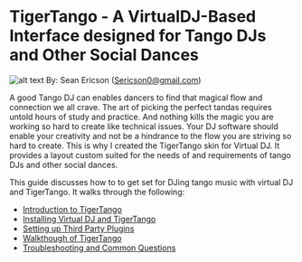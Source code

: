 # TigerTango - A VirtualDJ-Based Interface designed for Tango DJs and Other Social Dances
![alt text](<TigerTango Logo.png>)
By: Sean Ericson (Sericson0@gmail.com)

A good Tango DJ can enables dancers to find that magical flow and connection we all crave. The art of picking the perfect tandas requires untold hours of study and practice. And nothing kills the magic you are working so hard to create like technical issues. Your DJ software should enable your creativity and not be a hindrance to the flow you are striving so hard to create. This is why I created the TigerTango skin for Virtual DJ. It provides a layout custom suited for the needs of and requirements of tango DJs and other social dances.

This guide discusses how to to get set for DJing tango music with virtual DJ and TigerTango. It walks through the following:
- [Introduction to TigerTango](docs/sections/Introduction.md)
- [Installing Virtual DJ and TigerTango](docs/sections/Installation.md)
- [Setting up Third Party Plugins](docs/sections/Plugins.md)
- [Walkthough of TigerTango](docs/sections/Walkthrough.md)
- [Troubleshooting and Common Questions](docs/sections/Troubleshooting.md)
<!-- 
* 
* Loading the TigerTango Skin (Current recommendation is to use the version on GitHub)
* Installing third party plugins such as EQs
* Description of the layout and use of TigerTango

You can find a video tutorial of TigerTango here https://youtu.be/k9lrT9ofaWw

> [!NOTE]
>  TigerTango is currently in its first version. I have tried my best to make it a tool that will be valuable to Tango DJs and DJs of other social dances, but the only way to know what will be most useful is to have people try it and give feedback. If you run into any issues, or if there were any functionality you wish were updated or added, please reach out to me at sericson0@gmail.com. You can also post an issue on https://github.com/sericson0/TigerTango/issues

 I would love to hear from you!

## Shout Outs and Aknowlegements
This project would not have been possible without the substantial time and expert support from several members of the Tango community.

Huge thank you to **Chris Hart** and **Andrew Hart**. The layout, look, and functionality of TigerTango has been so much improved because of their efforts and support. Of special note, it is because of them that TigerTango is able to display the tanda count, and their work showed the path to be able to integrate lyrics to the video display.

Thank you to **Gabriele Capocelli (DJ Gabbo)** for your work to implement the hot cue buttons, for your expert feedback, and for being the very first user to try out TigerTango!

Thank you to **Michael Plaks** for all of your suggestions, feedback, and support in getting this project to a point where it can be a useful tool to DJs.

Thank you **Eric Heleno** for your great suggestion on making the EQ buttons semiparametric and for giving your expert eye to the skin. And thank you in general for sharing your wealth of knowledge of sound with me. I hear the world differently because of you.

Thank you **Janice Ng** for giving your expert UX developer eye. So many great observations packed into a couple hour session. And thank you for inspring us all with your commitment to your tango growth and art.

Thank you **DJ Ragnar** for your very valuable suggestions. 

Thank you **DJ Claudiu**, **Chris Tran** and everyone who has supported with user testing and providing feedback to this project. And thank you to

Shout out to **Mira Gordin** for designing the tiger logo that I adopted to make the Tiger Tango logo.

Special thank you to **Jacqueline Pham** for your patience and for being willing to answer all my tango DJ questions.

And thank you to you for taking the time to try out this tool and for your part in growing and supporting this community of dancers that we all love.


## Intalling Virtual DJ

To install Virtual DJ, go to https://virtualdj.com/, click on download, choose your system type, and follow the installation instructions.

Virtual DJ is a powerful software used by millions of amateur and professional DJs around the world. Furthermore, it is **free to download and use!**.

The license stipulates that you buy a license (currently $299) if you are using it regularly for paid performances. They have put a lot of time and effort into making a great product, so once you start using it to headline your big festivals and marathons make sure to purchase a license. But in the meantime you can try it out at home and at your local milonga for free.

## Loading the TigerTango Skin

While Virtual DJ is a powerful tool, it is primarily designed for club DJs to mix tracks together. This means there are a lot of buttons and settings that are not useful for tango DJing...unless of course you want to add some cool scratches and beat breaks into that Biagi tanda ;-) There are capabilities that are not in the default Virtual DJ layouts that are very useful for tango DJs.

This is where TigerTango comes in. It provides an interface that has removed what is not needed and added features that are useful for DJing tango.

There are two ways to load TigerTango. You can load version directly from Virtual DJ, or can install the development version from Github https://github.com/sericson0/TigerTango

> [!IMPORTANT]
> Because of the additional safety features added to the development version, we currently recommend you follow the steps for downloading from GitHub.

You can find a list of the changes between the version on VirtualDJ and the version on GitHub in the [ChangeLog](ChangeLog.md)

### Loading TigerTango from VirtualDJ
> [!IMPORTANT]
> We currently recommend downloading TigerTango from GitHub (see steps below) to get the addtional updates and safety features. Once User testing has completed then the version on VirtualDJ will be updated (it takes several weeks to go through their review process).

1. Open VirtualDJ and select settings (the gear icon in the upper right)
2.  Select the Interface tab (looks like a computer monitor)
3.  Select *Get More*
4.  Type *TigerTango* in the search box
5.  Click *Install*
6.  Return to the interface button
7.  Select the TigerTango Skin (should now appear as an option)

You should be all set! (See screen shots for step by step)

![alt text](<docs/Selecting Skin.png>)
![alt text](<docs/Clicking Install.png>)
![alt text](docs/LoadingTheSkin.png)

### Loading from GitHub

To load the development version:
1. Go to https://github.com/sericson0/TigerTango (If you are reading these instructions online you have already completed this step! You will just need to scroll to the top of the page to clide Code for step 2).
2. Click Code (see image below)
3. Click Download ZIP (see image below)
4. Open the downloaded zipfile (TigerTango-main.zip)
5. Open the zipfile and the TigerTango-main folder (There should be a TigerTango folder inside). I.e., you need the folder labeled TigerTango that has a .xml file and several images inside.
> [!NOTE]
> You can get the path to the virtual DJ skins by going to settings in Virtual DJ, moving to the interface tab, and clicing 'Edit This Skin' in the bottom right. **Go one up from this folder!!! This is where you want to place the TigerTango folder you downloaded.**
6. Move this folder into where VirtualDJ saves skins (See note above). On Windows this is likely C:\Users\<USERNAME>\AppData\Local\VirtualDJ\Skins.


![alt text](<docs/Installing Development Branch-1.png>)

Once you have installed the TigerTango interface, you can open it as follows:
1. Click settings (gear image in upper right).
2. Click **Interface** in left tab (see image below)
3. Select the TigerTango skin (you may have to scroll down)
4. You can now close the settings interface and should have TigerTango loaded!

![alt text](docs/LoadingTheSkin.png)
### OPTIONAL Load the TigerTangoVideo Video Skin.
Some DJs like to Display song information while DJing. However, the default video skin is not ideally suited for displaying what we would want as tango DJs. Therefore we have added the TigerTangoVideo video skin to this repository as well. You can read more about connecting to the Video Skin in the [Video Skin](#video-skin) section.

You can load the TigerTango Video skin using the following steps.
1. Follow the steps in Loading from GitHub (section above) to download and unzip the TigerTango-main.zip file.
> [!NOTE]
> You can get the path to the virtual DJ video skins by going to settings in Virtual DJ, moving to the interface tab (on left), change to Video Overlay tab (on top) and clicing 'Edit This Skin' in the bottom right. **Go one up from this folder!!! This is where you want to place the TigerTangoVideo folder you downloaded.**
2. You need to move the **TigerTangoVideo** folder to where Virtual DJ saves video skins. In Windows this is C:\Users\<USERNAME>\AppData\Local\VirtualDJ\VideoSkins

3. Open Settings -> Interface (tab on left side) -> Video Overlay (tab on right side) -> Select *TigerTangoVideo (edit)*
4. You can now close settings.

When you display video it should now use the TigerTangoVideo interface.

## Initializing Changes Made by TigerTango and Recommended Settings
TigerTango makes a number of changes to settings when opened. This helps reduce the chance for errors and improves functionality.
>[!IMPORTANT]
>TigerTango has implemented several safety checks in the area labeled TOOLBOX. If you see one of the warning lights come on, it means a setting is incorrect. Clicking a warning light will update this setting to the one recommended by TigerTango

TigerTango has implemented 2 Cue buttons to help with staring Cortinas or songs from points other than the beginning. TigerTango has also implemented a LOOP button which adds a loop between the two cue positions. We recommend you change the setting **autoSortCue**, which orders cue positions chornologically. This will ensure the loop button works as intended.

If you are DJing for a show and want to turn background notifications off then consider setting **exclusiveAudioAcess**

## Installing Plugins

Tango DJs and Club DJs are opposites: *Club DJs play high quality recordings of low quality music while tango DJs play low quality recordings of high quality music* ;-) Jokes aside, what club DJs do is mix and modify parts of songs to enhance the energy and flow in the room, whereas when tango DJs modify a song it is primarily to remove artifacts such as hiss or add lost frequencies such as bass frequencies to bring out to enhance the sound quality of the recording. This is why different tools are required.

Enhancing the sound quality of older recordings can be done with EQing. While there is a 3-band EQ built into the TigerTango skin, more advanced EQ plugins can be installed.

Here I show how to install *TDR NOVA*, a powerful and free parametric EQ by Tokyo Dawn Records.

1) Go to https://www.tokyodawn.net/tdr-nova/ and select the correct installer for your computer
2) Run the installer on your computer
3) Accept the license agreement and click through next on each popup.
4) Open Virtual DJ options, search **vstFxFolder**, and set to where your VST3 files save to. On Windows this is "C:\Program Files\Common Files\VST3"
5) Close and restart Virtual DJ

* Tokyo Dawn has some additional nice free and paid plugins.
* https://analogobsession.com/ hvas a number of free analog emulations that are worth checking out
* Voxengo has a free 16 band graphic equalizer https://www.voxengo.com/product/marvelgeq/
* Toneboosters has a free audio spectrogram for those interested in visualizing the music https://www.toneboosters.com/tb_spectrogram_v1.html

* You can also connect any VST3 plugin into Virtual DJ.

## Using TigerTango

This section decribes how to set up your workflow for Tango DJing. The Virtual DJ user manual here https://virtualdj.com/files/VirtualDJ_User_Manual.pdf has additional useful information.

### Configuring Audio
For Virtual DJ to work correctly, you need to configure your audio to play how you want it.

1. Click on settings
2. Select the Audio tab (looks like a speaker)
3. Select Speaker only or Speaker + Headphones. Setting speaker + headphones gives you the ability to use headphones for prelistening.

1. Select where you want your speakers and headphones to play from.
   1. When in doubt, select chanel 1 & 2 for your *master* out.
   2. If you want to send your sound through an interface such as an Apollo, where you apply additional plugins, then you might select Virtual 1 and 2.
   3. Make sure to send headphones to a different output than the master speakers.
2. Select Apply to accept the configured changes.

![alt text](<docs/Setting up audio.png>)

### Layout

![alt text](<docs/TangoTiger Breakdown.png>)

(Note that this documentation gives the github layout. The version on the Virtual DJ website has some differences.)

TangoTiger is separated into 7 main components.
1. **Browser** Set up playlists and can search for songs in your library.
2. **Staging Area** Prepare your tandas.
   Note: The staging area is an always viewable automix panel, which allows you to use the side view in the File explorer panel to pull up playlists. This is one of the additions of TigerTango to help with tango DJing.
3. **Decks 1 and 2** Where songs will play from. TigerTango is set up to play in dualdeck mode.
4. **Master** Includes master effects (plugins) and your master fader. Also includes information on headphone volume and mic volume when these are plugged in.
5. **Info** Access settings and information such as time, master VU metering, and battery life.
6. **Toolbox** Includes additional plugin spaces and warninig indicators that denote settings that could cause issues with TigerTango.
7. **Panels** Opens movable resiable windows.

#### Browser
You can find detailed documentation on the browser section in the virtual DJ user manual [here](https://virtualdj.com/manuals/virtualdj/interface/browser.html) (https://virtualdj.com/manuals/virtualdj/interface/browser.html)

Main notes are:
* You can access your music files in the left panel
* You can Build subfolders and playlists to organize your music
* You can search for songs in the File list panel (second from the left)
* You can add folder shortcuts and build playlists in the sideview planel (middle right)
* You can access and update song information, including editing and adding tags and metadata, in the File Info panel on the right.

> [!WARNING]
> When making playlist files in virtual DJ, you will want to right click and select 'Keep Order'. This will ensure that the playlist order will not be accitentally changed.

### Staging Area
The staging area is an always-available automix panel. Here you can build your tandas and cortinas.

You can read more about how automix works [here](https://virtualdj.com/manuals/virtualdj/interface/browser/sideview/automix.html)

You can also read about importing playlists into Virtual DJ, such as from ITunes or traktor [here](https://virtualdj.com/manuals/virtualdj/interface/database/playlists/index.html).

> [!NOTE]
> When Automix is on, a blue line will show on the currently playing song (sometimes takes 1 song for it to show up). This gives an indicator of where you are in your playlist.

### Decks

![alt text](<docs/Deck Breakdown.png>)

TigerTango uses two decks so you can prepare the next **track** while one is playing. Each deck has the same sections, with the following properties:

1. **Track Info** Gives information including:
   * track name and artist name
   * Beats per minute (not always accurate on tango songs)
   * Key
   * Time elapsed / timeremaining in song.
   * Song waveform.

   You can skip ahead or back by moving the line on the waveform.
2. **Effects** You can add effects plugins such as EQing to a deck here. Plugin sections work as following:
   1. Click the chevron to open a dropdown which allows you to select the effect.
   2. Clicking on the plus button opens up the effect graphical interface.
   3. Click the effect button not on the dropdown chevron (where the effects name is located) to toggle the effect. The effect button will light up when active.
3. **Dropzone** Add a track to the deck by dragging and dropping it here. The turntable will spin when a deck is playing. TangoTiger should automatically change settings to turn off scratching, but this is something you may want to test before playing to the public :-)
4. **EQ and Pitch** You can adjust the Low, Mid, and High of a track along with adjusting the playback pitch by moving the sliders here. THe sliders provides a bell curve eq. TigerTango defaults to the following frequency bands:
   *  Low at 150 Hz - for changing bass frequencies
   *  Mid at 1 kHz - for changing song "presence"
   *  High at 8.5 kHz - for reducing song hiss.

Move the slider up to boost a frequency, and move the slider down to cut the frequency
> [!NOTE]
> The three band equalizers are for quick adjustments. Installing a parametric eq plugin will give greater control over removing hiss and adjusting sound.

Some tango music has been transferred at an incorrect pitch. If you happen to notice that a track is incorrect durnig prelistening, you can adjust the pitch using the pitch slider. Sliding up with REDUCE the pitch and sliding down witll INCREASE the pitch. The pitch slider is given as a failsafe for bad transfers. The much better approach is to DJ using high quality transfers which have the correct pitch to start with

5. **Volume Slider**. Slider can be used to adjust or balance deck volume.

> [!NOTE]
> TigerTango adjusts the deck volume when fading or prelistening. After prefading or pre-listing the deck volume is reset to 100%. It is recommended to primarily adjust sound volume through the master fader and only use deck faders to ocassionally balance volume between songs.

> [!IMPORTANT]
> If a deck is playing but no sound is coming out, it may be because the deck volumne is down.


6. **Pre-listen**. The pre-listen button allows you to listen to a song ahead of time in headphones. It implements the following logic:
   * When turned on it first checks to make sure the deck is not playing to the main speakers. Then it turns the volume of the deck off, sets to play through headphones, and starts the track.
   * When durned on it resets volume to 100% and resets track to starting.

> [!IMPORTANT]
> If you want the deck volume other than full, or start the song at a point other than the beginning, then remenmber to change to the desired setting after toggling off pre-listen.
7. **Controls** TigerTango has implemented four playback controls:
   1. **Play/Pause** Starts or stops the current track.
   2. **Fade** Fades out current track. At end of fade it resets the deck volume to 100%.
   3. **ADD** If you select a set of tracks and click this button, it will add them to the bottom of the automix list.
   4. **AUTO** Toggles on or off automix. The automix will start with whichever deck you select auto on.
   5. **AutoFade** Fades out deck, starts song on other deck, and loads next song in playlist onto current deck. If you have a cortina that you want to fade out and then start the next tanda, you can do this with AutoFade.
   6. TigerTango has implemented two hot cues. These can be used to start cortinas part of the way through the song.
   * Click on a hot cue to set it wherever the song position is.
   * Click it again to start song from hotcue position.
   * Right click to remove hotkey.
   1. TigerTango has implemented a LOOP button. When both hot cues are added, then clicking LOOP will add a loop between these two positions. Once the song enters the loop it will repeat until you click or right click the loop button.

### Master

The Master section Has four components:
1. **Master Effects** There are 5 effects slots where you can add plugins such as compressors, limiters, saturation, or EQ. (The toolbox has 2 additional plugin spots). Virtual DJ can integrate with any VST-based plugin. You can add VST plugins by placing them in the Virtual DJ vstFxFolder path (search vstFxFolder in the Virtual DJ options).

To use a plugin, follow these steps:
   * Click the dropdown chevron to select the effect
   * Press the plus to toggle the effect's graphic interface
   * Click the effects button to toggle on or off the effect (when on the effect button will change color)
2. **Master Video** Here you can add video effects such as projecting the song album art or title to an external monitor. See the [Video Skin](#video-skin) section later in this document for more details.
3. **Master Volume** This fader changes the sound going to the speakers.
4. **Headphone Volume** When audio is set up for both speakers and headphones, then you can change the headphone volume here. The Mix slider determines what percent of the main mix comes through headphones. If you want to just head the headphone song, then turn mix volume to zero.
5. **Mic Volume** If you have a mic connected to your interface, then you can selet the mic volume here.

### Info Section
The Info section presents the following:

1. A VU meter for the master fader along with a clipping indicator.

> [!IMPORTANT]
> **IF THE CLIPPING INDICATOR IS LIGHTING UP, TURN DOWN THE MASTER FADER!!!**
2. A CPU usage indicator. **If the CPU is high, then make sure to turn off other programs or reduce the number of plugins used**
3. Battery level if the computer is not plugged into a power source. **If you see a battery symbol, this means your computer is not plugged in**
4. Current time
5. Settings menu (gear icon). Click to open the Virtual DJ settings option.
6. A button to toggle between Stero and Mono outputs. Defaults to Stereo. If Mono is activated, then left and right channels are summed before sending out to main.

### Toolbox
The Toolbox section contains an array of tools and checks.

* One additional plugin areas (Comes after the end of the 5 main plugins).
* Record button which opens the recording editor. This can be useful for creating snippets of songs or for quickly recording silence to pad songs or to be used as dummy markers for tanda breaks.
* Button to toggle between single deck and dual deck automix. Displays **S** in single deck and **D** for dual deck.
*
The toolbox also includes several warning icons. Some Virtual DJ settings can cause TigerTango to not work as expected. If a warning icon lights up this means that a setting is not as recommended. Click on a lighted warning light to change the setting to what is recommended for TigerTango. The following warnings are implemented:

* Warning if soundcard is throwing error. Click to open audio settings
* Check if Automix double click is set to nothing. Click to change to suggested setting, right click to supress warning
* Double deck automix check. (Automix button only works with double deck) Click to change to double deck. Right click to supress warning.
* Automix setting check. Some automix options will fade songs before their completion. Click to set to back-to-back. Right click to set to skip silence at start and end of songs.
* Automix tempo check. Incorrect setting could cause tempo changes when switching between songs.
* Automix fade length check. Setting the automix fade length as a positive number will clip the end of the song when using some automix types. Setting to negative number will give a gap between songs (ideal for tango). Click to set to -3 (3 second gap). Right click to set to 0.
* Crossfader check. TigerTango is designed to work with the crossfader disabled. If enabled can cause songs to not play.
* Fader Start check. If fader start is on, then will cause issues with fade and auto fade buttons. Click to disable
* Auto settings check. Checks that Auto match key, pitch, and tempo are turned off.

### Panels
Click on a panel to open an adjustable panel window. The following panels are options
* **BROWSER** Opens a movable and expandable browser panel. Most useful for prework if you want to use multiple monitors.
* **SEARCH** Opens an expandable search panel. Best suited for prework
* **SIDEVIEW** Opens an expandable sideview panel
* **WAVEFORM** Opens an expandable window to show the song waveform.
* **SIDELIST** Opens an expandable sidelist panel. Can be useful if you have preset possible tandas that you would like to pull from
* **INFO** Opens and expandable info panel. Useful for metadata work.
> [!IMPORANT]
> The GitHub version has replaced the panels on the left with a toolbox area. This has two additiona plugin spaces (come after the top plugins in order) and includes the setting warning indicators. In the top left is also a small record button which can be used to record short blank tracks to add silence or use as dummy spacers to separate tandas.

Note: In the GitHub version, the STAGE panel has been replaced with a waveform viewer window.

## Video Skin
![alt text](VideoDisplayExample.png)
The TigerTango Video skin allows you to display

* Track title and artist
* Genre and position in the tanda
* Upcoming Track
* Album cover art
* Song lyrics

> [!IMPORANT]
> For full functionality, you need to download both the TigerTango skin and the TigerTangoVideo Video skin (they are two separate things). See installation notes above for installation details.

> [!NOTE]
> If the TigerTangoVideo video skin is not loaded, then a popup button at the bottom of the configuration menu will apprear.

The Video area in the Master section controls video outputs.
![alt text](VideoDisplayArea-1.png)
### Video Area
The Video area is where you will click to display the video screen. There will be a video that you can pull to an external display or monitor along with a preview on the TigerTango skin
* Click the video symbol to toggle display
* Right click to toggle the type of output
* If the video is active, then right click the video display area to toggle between a small and large preview. Large preview can be easier to see what is being displayed.

### Options

The Options button opens the video configuration options window
![alt text](VideoConfigurationOptions-2.png)
#### **Video Settings**
This area allows you to update video effects, transitions, and options. See the virtual DJ documentation for a complete description of these  options
#### **Tiger Tango Video Outputs**
These buttons control elements on the TigerTango video screen.
* **Show ART** toggles whether or not to display album art.
* **Album Art Size** toggles between displaying a large or smaller album art on the display.
* **Show Lyrics** toggles whether to display lyrics. Lyrics can be saved in the *Comments* metadata section (see more about showing lyrics below).
* **Lyrics Size** cycles between smaller, medium, and larger lyrics text fonts.
* **Lyrics Justification** toggle between left justification and center justification
* **SHOW NEXT** toggle whether to display a panel of what the next track will be.
* **Show GENRE** toggle whether to display the track genre above the artist name.
#### Tanda Counter Settings
These buttons configure how the tanda counter operates. See [Operating the Tanda Counter](#operating-the-tanda-counter-the) for a description of how to operate the tanda counter. The tanda counter displays which position in the tanda the current track is in, such as being the 3rd of 4 songs.

The counter will loop to 1 whenever the track number is above the current tanda number. It will also reset when a cortina is detected.
* **GENRE CHECK** By default, a cortina is identified as any song whose genre is not in: Tango, Vals, Milonga, Alternative (case does not matter). If Genre Check is activated, then a cortina will be idenfied when 'Cortina' is included in the genre name.
* By default, Tango tandas are 4 songs and Vals tandas are 3 songs. These can be updated to 3 (4) songs by toggling the buttons. Milongas and Alternative songs are fixed at 3 songs for the tanda.

### Lyrics
Click the lyrics button to toggle displaying lyrics on or off. Right click to edit the lyrics of the currently loaded song.
Note that lyrics are added to the comment section of a track.

### Operating the Tanda Counter
The tanda counter allows you to display the tanda position on screen. Click the **TC** (Tanda Counter) button below the options button to start the counter. The suggested process is to start the counter before the first song in your set. See the above section for setting options.

> [!IMPORTANT]
> The tanda counter identifies tanda length by looking at the **Genre** metadata tag. Identified generas are ones which contain the words Tango, Vals, Milonga, Alternative (case does not matter, and can contain other words).

The button to the right of the **TC** button shows the current tanda position. Clicking it will increment the position, Right click to reset to zero. Each time a new song is loaded the counter should increment by 1.

## Displaying Lyrics
You can display lyrics to the screen as follows:
1. Add lyrics to the **Comments** metadata tag (unfortunately the comments tag was the only option to use because it is the only tag that allows multiline inputs).
> [!NOTE]
> You can add lyrics by selecting a song and clicking the 'COMMENTS' section in the info browser area (bottom right area).
> You can also edit the lyrics of a currently loaded song by right clicking on the lyrics button in the video area.
2. Open the Video Options panel and enable **SHOW LYRICS**
3. Start the video. Lyrics should display after 12 seconds of showing the album art.
4. You can change text size through the options panel.
5. Tracks without lyrics (empty comment tag) will display the album art by default.

You can also include translations by including them in the comments as well (Any text in the comments tag will display as static text).

> [!WARNING]
> Enabling lyrics will display any comments in your track comments metadatdata area

The lyrics text can have 13 rows, 16 rows for medium text, and 18 rows for large text (numbers may vary by a row or two depending on skin streatching). For some songs, this means that you will have to combine multiple short rows of lyrics onto a single row.

While there is no automatic way to project both lyrics and translations, you can add translations by including them as a second column. For example:

letra fila uno    lyrics line one
fila dos ...      line two ...
fila tres ...     line three .....

> [!NOTE]
> If you are adding both lyrics and translations, it will likely display best if you toggle the left justification in the video options menue so that the lines to keep the columns aligned.


## Troubleshooting
Here are a few common issues along with troubleshooting steps

### No Audio is coming out?
1. If the deck wont move when you press play, then it is very lidekly that the audio is not configured correctly. Go into Settings -> Audio. Make sure that there are no errors by the master output. Try changing the channels to 1 & 2.
2. Look at the VU meter next to the master fader (in MASTER VOL area). If it is not moving then it likely means one or more of the following:
   1. Deck is not playing (check that the turntable is moving)
   2. deck volume is off (check deck volume slider)
   3. Master fader is off (check master fader in MASTER VOL area)
3. If the VU meter is moving but no sound is coming out, then it is likely one the following.
   1. Your computer is muted or at low volume. Check your computer volume. Suggested volume for good gain staging is somewhere around 80%.
   2. Something downstream of your computer is not turned on and configured properly. Check that your DAC, Mixer, and speaker are all turned on and plugged in.

### Headphone Prelisting is not working?
1. First check your audio settings that your system is configured to both main and headphones.
2. Check that the headphone output is properly routed to your headphones.
3. Next check that the PFL (prefade listen) is turned on for the deck you are listening to. This is the light below the headphones icon. If it is not turned on then press the button. Clicking the preklisten button (headphone icon) should also automatically turn on PFL.
4. Check that your headphones are plugged in.

### Using Automix
When using automix, there are two main recommendations to avoid issues.
1. **Don't reach the end of your automix.** Automix tends to work best when it knows what song is coming next.
2. **Add tracks to the playlist, not directly to the deck.** Automix may not always no where to play next if it plays a track from the deck which is not added to the automix. This can lead to unexpected behavior. It is recommended to add songs to the playlist and let automix load them to the deck.

### Skin Flickering
If you happen to notice the skin flickering then you will want to change the following setting
* Settings -> Options -> experimentalSkinEngine -> Off
The **experiementalSkinEngine** setting can reduce computer CPU usage but can coause flickering on some computers.


## Example Workflow
This section walks through how you could use TigerTango for DJing.

### Prework
* You can create subfolders, such as most liked songs by artist, period, and singer in the browser panel
* You can attach shortcuts to folders and playlists which can be seen in the side view. For example, you could have shortcuts to cortinas, vals tandas, milonga tandas, modern orchestras, and alternative tandas
* You can use the sidelist to start planning tandas and potential flow.
* Create dummy tanda breaks or silence inserts using the record button.

> [!NOTE]
> Setting **Automix Type** to "None (back-to-back)" will leave however much song silence is at the beginning and end of each song. Setting to "Fade (remove silence)" will add a gap of have whatever the negative of the setting 'automixFadeLength' is set to. Recommend using -3 seconds to add a  3 second gap.

#### During the night
* Drag your first tandas into the staging area and click AUTO to begin playing. This will loop through the playlist one song at a time.



* Use the **Prelisten** button on the non-active deck to listen to the up upcoming song. ()
* Use the deck effect and master effects areas. to do any needed EQing or addition of other effects.
* You can preset effects and then toggle them on or off as needed.
* The **AUTO FADE** button can be used to fade out a cortina and allow the automix to continue as desired.
* For performances, Turn off the Automix and load one deck at a time into the player. This will ensure that the next sond does not start playing before the performers are ready.
*  Once performances are over you can restart **AUTO** to continue the night.

> [!WARNING]
>  The automix can be finicky at times in VirtualDJ. Check the song on the other deck to make sure the song you want to play next is lined up

> [!Note]
> CHECK When adding the next song in automix, it tends to work best to add to the next in line in the staging area instead of directly to the deck.


## Providing Feedback
Please consider this version of TigerTango as an initial stable release. I have tried my best to make it a tool that is useful and valuable to Tango DJs and other social dances, but I am sure there are additional steps to make it more useful and robust.

If you run into any issues, or have any thoughts, suggestions, or requests for improvements, I would love to hear from you. I would also love to hear if you find this tool useful.

> [!NOTE]
>  You can reach me at sericson0@gmail.com or can post on github at https://github.com/sericson0/TigerTango -->